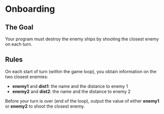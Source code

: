 # Onboarding

## The Goal

Your program must destroy the enemy ships by shooting the closest enemy on each
turn.

## Rules

On each start of turn (within the game loop), you obtain information on the two
closest enemies:

-   **enemy1** and **dist1**: the name and the distance to enemy 1
-   **enemy2** and **dist2**: the name and the distance to enemy 2

Before your turn is over (end of the loop), output the value of either
**enemy1** or **enemy2** to shoot the closest enemy.
